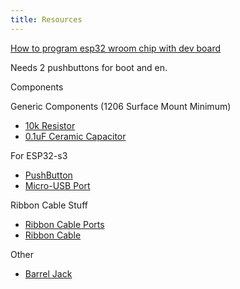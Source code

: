 ```yaml
---
title: Resources
---
```


[How to program esp32 wroom chip with dev board](https://www.youtube.com/watch?v=ndEeFQ5mi_g)

Needs 2 pushbuttons for boot and en.

Components

Generic Components (1206 Surface Mount Minimum)

- [10k Resistor](https://www.digikey.com/en/products/detail/yageo/RC1206FR-0710KL/728483)
- [0.1uF Ceramic Capacitor](https://www.digikey.com/en/products/detail/yageo/CC1206KRX7R8BB104/5884627)

For ESP32-s3

- [PushButton](https://www.digikey.com/en/products/detail/omron-electronics-inc-emc-div/B3U-1000P/1534338)
- [Micro-USB Port](https://www.digikey.com/en/products/detail/gct/USB3131-30-0230-A/9859642)

Ribbon Cable Stuff

- [Ribbon Cable Ports](https://www.digikey.com/en/products/detail/molex/0702460801/760165)
- [Ribbon Cable](https://www.amazon.com/gp/product/B07DFBPZLJ?smid=A64W1E1ZZHST0)

Other

- [Barrel Jack](https://www.digikey.com/en/products/detail/same-sky-formerly-cui-devices/PJ-037A/1644545)
